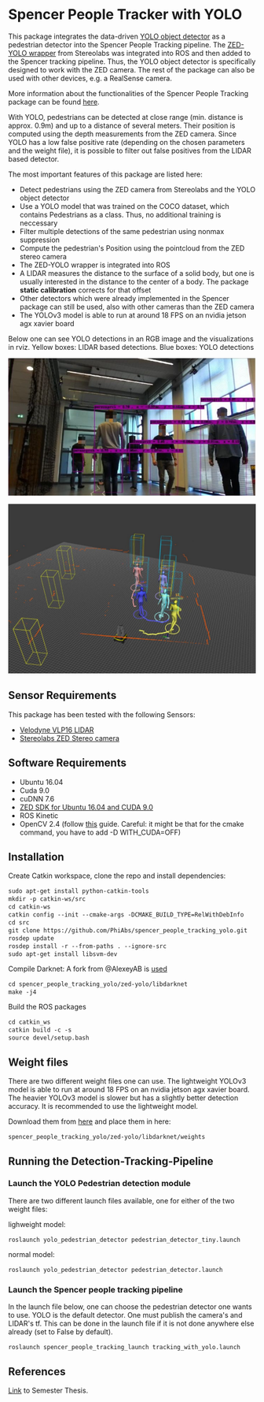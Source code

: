 # Spencer People Tracker with YOLO
This package integrates the data-driven [YOLO object detector](https://pjreddie.com/darknet/yolo/) as a pedestrian detector into the Spencer People Tracking pipeline. The [ZED-YOLO wrapper](https://github.com/stereolabs/zed-yolo) from Stereolabs was integrated into ROS and then added to the Spencer tracking pipeline. Thus, the YOLO  object detector is specifically designed to work with the ZED camera. The rest of the package can also be used with other devices, e.g. a RealSense camera. 

More information about the functionalities of the Spencer People Tracking package can be found [here](spencer_people_tracking/README.md). 

With YOLO, pedestrians can be detected at close range (min. distance is approx. 0.9m) and up to a distance of several meters. Their position is computed using the depth measurements from the ZED camera. Since YOLO has a low false positive rate (depending on the chosen parameters and the weight file), it is possible to filter out false positives from the LIDAR based detector. 

The most important features of this package are listed here:
- Detect pedestrians using the ZED camera from Stereolabs and the YOLO object detector
- Use a YOLO model that was trained on the COCO dataset, which contains Pedestrians as a class. Thus, no additional training is neccessary
- Filter multiple detections of the same pedestrian using nonmax suppression
- Compute the pedestrian's Position using the pointcloud from the ZED stereo camera
- The ZED-YOLO wrapper is integrated into ROS 
- A LIDAR measures the distance to the surface of a solid body, but one is usually interested in the distance to the center of a body. The package **static calibration** corrects for that offset
- Other detectors which were already implemented in the Spencer package can still be used, also with other cameras than the ZED camera
- The YOLOv3 model is able to run at around 18 FPS on an nvidia jetson agx xavier board


Below one can see YOLO detections in an RGB image and the visualizations in rviz. Yellow boxes: LIDAR based detections. Blue boxes: YOLO detections

<a href="https://youtu.be/Abm3NSPFdbk" target="_blank">
<img src="images/tracking_5_persons_img.jpg" width="600"></img>
</a>

<p align='center'>
<img src="images/tracking_5_persons_sim.jpg" width="600"></img>
</p>


## Sensor Requirements
This package has been tested with the following Sensors:
- [Velodyne VLP16 LIDAR](https://velodynelidar.com/vlp-16.html)
- [Stereolabs ZED Stereo camera](https://www.stereolabs.com/zed/)

## Software Requirements
- Ubuntu 16.04
- Cuda 9.0
- cuDNN 7.6
- [ZED SDK for Ubuntu 16.04 and CUDA 9.0](https://www.stereolabs.com/developers/release/#sdkdownloads_anchor)
- ROS Kinetic
- OpenCV 2.4 (follow [this](https://gist.github.com/sedovolosiy/6711123a9e5a73a6ce519e80338d0067) guide. Careful: it might be that for the cmake command, you have to add -D WITH_CUDA=OFF)

## Installation
Create Catkin workspace, clone the repo and install dependencies:

    sudo apt-get install python-catkin-tools
    mkdir -p catkin-ws/src
    cd catkin-ws
    catkin config --init --cmake-args -DCMAKE_BUILD_TYPE=RelWithDebInfo
    cd src
    git clone https://github.com/PhiAbs/spencer_people_tracking_yolo.git
    rosdep update
    rosdep install -r --from-paths . --ignore-src
    sudo apt-get install libsvm-dev

Compile Darknet: A fork from @AlexeyAB is [used](https://github.com/AlexeyAB/darknet)

    cd spencer_people_tracking_yolo/zed-yolo/libdarknet
    make -j4

Build the ROS packages

    cd catkin_ws
    catkin build -c -s
    source devel/setup.bash


## Weight files
There are two different weight files one can use. The lightweight YOLOv3 model is able to run at around 18 FPS on an nvidia jetson agx xavier board. The heavier YOLOv3 model is slower but has a slightly better detection accuracy. It is recommended to use the lightweight model. 

Download them from [here](https://pjreddie.com/darknet/yolo/)
and place them in here:

    spencer_people_tracking_yolo/zed-yolo/libdarknet/weights


## Running the Detection-Tracking-Pipeline 

### Launch the YOLO Pedestrian detection module
There are two different launch files available, one for either of the two weight files:

lighweight model:
    
    roslaunch yolo_pedestrian_detector pedestrian_detector_tiny.launch

normal model:

    roslaunch yolo_pedestrian_detector pedestrian_detector.launch

### Launch the Spencer people tracking pipeline
In the launch file below, one can choose the pedestrian detector one wants to use. YOLO is the default detector.
One must publish the camera's and LIDAR's tf. This can be done in the launch file if it is not done anywhere else already (set to False by default). 

    roslaunch spencer_people_tracking_launch tracking_with_yolo.launch


## References
[Link](https://drive.google.com/file/d/17gYQlm1KNR1uVZGOEhCawVPUrMDU37_R/view?usp=sharing) to Semester Thesis.
